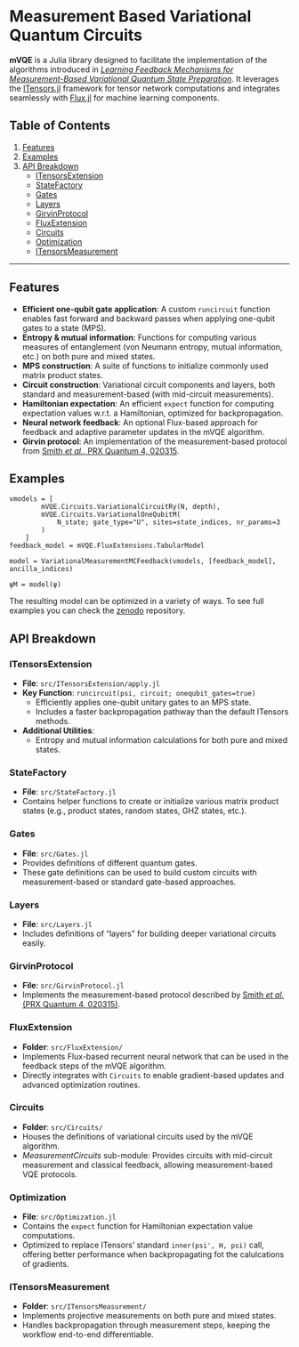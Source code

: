 # Measurement Based Variational Quantum Circuits

**mVQE** is a Julia library designed to facilitate the implementation of the algorithms introduced in [*Learning Feedback Mechanisms for Measurement-Based Variational Quantum State Preparation*](https://arxiv.org/abs/2411.19914). It leverages the [ITensors.jl](https://github.com/ITensor/ITensors.jl) framework for tensor network computations and integrates seamlessly with [Flux.jl](https://fluxml.ai/) for machine learning components.

## Table of Contents

1. [Features](#features)  
2. [Examples](#examples)
3. [API Breakdown](#api-breakdown)  
   - [ITensorsExtension](#itensorsextension)  
   - [StateFactory](#statefactory)  
   - [Gates](#gates)  
   - [Layers](#layers)  
   - [GirvinProtocol](#girvinprotocol)  
   - [FluxExtension](#fluxextension)  
   - [Circuits](#circuits)  
   - [Optimization](#optimization)  
   - [ITensorsMeasurement](#itensorsmeasurement)  

---

## Features

- **Efficient one-qubit gate application**: A custom `runcircuit` function enables fast forward and backward passes when applying one-qubit gates to a state (MPS).
- **Entropy & mutual information**: Functions for computing various measures of entanglement (von Neumann entropy, mutual information, etc.) on both pure and mixed states.
- **MPS construction**: A suite of functions to initialize commonly used matrix product states.
- **Circuit construction**: Variational circuit components and layers, both standard and measurement-based (with mid-circuit measurements).
- **Hamiltonian expectation**: An efficient `expect` function for computing expectation values w.r.t. a Hamiltonian, optimized for backpropagation.
- **Neural network feedback**: An optional Flux-based approach for feedback and adaptive parameter updates in the mVQE algorithm.
- **Girvin protocol**: An implementation of the measurement-based protocol from [Smith *et al.*, PRX Quantum 4, 020315](https://journals.aps.org/prxquantum/abstract/10.1103/PRXQuantum.4.020315).

## Examples
```
vmodels = [
        mVQE.Circuits.VariationalCircuitRy(N, depth),
        mVQE.Circuits.VariationalOneQubitM(
            N_state; gate_type="U", sites=state_indices, nr_params=3
        )
    ]
feedback_model = mVQE.FluxExtensions.TabularModel

model = VariationalMeasurementMCFeedback(vmodels, [feedback_model], ancilla_indices)

ψM = model(ψ)
```
The resulting model can be optimized in a variety of ways. To see full examples you can check the [zenodo]([https://zenodo.org/records/](https://doi.org/10.5281/zenodo.14654836)) repository.

## API Breakdown

### ITensorsExtension

- **File**: `src/ITensorsExtension/apply.jl`
- **Key Function**: `runcircuit(psi, circuit; onequbit_gates=true)`
  - Efficiently applies one-qubit unitary gates to an MPS state.
  - Includes a faster backpropagation pathway than the default ITensors methods.
- **Additional Utilities**:
  - Entropy and mutual information calculations for both pure and mixed states.

### StateFactory

- **File**: `src/StateFactory.jl`
- Contains helper functions to create or initialize various matrix product states (e.g., product states, random states, GHZ states, etc.).

### Gates

- **File**: `src/Gates.jl`
- Provides definitions of different quantum gates.
- These gate definitions can be used to build custom circuits with measurement-based or standard gate-based approaches.

### Layers

- **File**: `src/Layers.jl`
- Includes definitions of “layers” for building deeper variational circuits easily.

### GirvinProtocol

- **File**: `src/GirvinProtocol.jl`
- Implements the measurement-based protocol described by [Smith *et al.* (PRX Quantum 4, 020315)](https://journals.aps.org/prxquantum/abstract/10.1103/PRXQuantum.4.020315).

### FluxExtension

- **Folder**: `src/FluxExtension/`
- Implements Flux-based recurrent neural network that can be used in the feedback steps of the mVQE algorithm.
- Directly integrates with `Circuits` to enable gradient-based updates and advanced optimization routines.

### Circuits

- **Folder**: `src/Circuits/`
- Houses the definitions of variational circuits used by the mVQE algorithm.
- *MeasurementCircuits* sub-module: Provides circuits with mid-circuit measurement and classical feedback, allowing measurement-based VQE protocols.

### Optimization

- **File**: `src/Optimization.jl`
- Contains the `expect` function for Hamiltonian expectation value computations.
- Optimized to replace ITensors’ standard `inner(psi', H, psi)` call, offering better performance when backpropagating fot the calulcations of gradients.

### ITensorsMeasurement

- **Folder**: `src/ITensorsMeasurement/`
- Implements projective measurements on both pure and mixed states.
- Handles backpropagation through measurement steps, keeping the workflow end-to-end differentiable.
